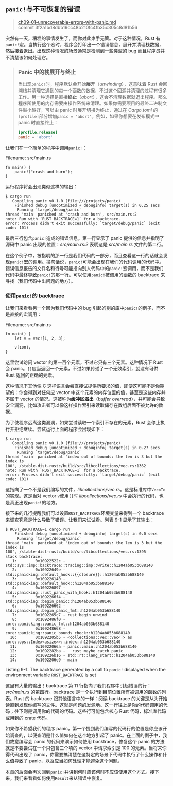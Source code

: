 ## `panic!`与不可恢复的错误

> [ch09-01-unrecoverable-errors-with-panic.md](https://github.com/rust-lang/book/blob/master/second-edition/src/ch09-01-unrecoverable-errors-with-panic.md)
> <br>
> commit 3f2a1bd8dbb19cc48b210fc4fb35c305c8d81b56

突然有一天，糟糕的事情发生了，而你对此束手无策。对于这种情况，Rust 有`panic!`宏。当执行这个宏时，程序会打印出一个错误信息，展开并清理栈数据，然后接着退出。出现这种情况的场景通常是检测到一些类型的 bug 而且程序员并不清楚该如何处理它。

> ### Panic 中的栈展开与终止
> 
> 当出现`panic!`时，程序默认会开始**展开**（*unwinding*），这意味着 Rust 会回溯栈并清理它遇到的每一个函数的数据，不过这个回溯并清理的过程有很多工作。另一种选择是直接**终止**（*abort*），这会不清理数据就退出程序。那么程序所使用的内存需要由操作系统来清理。如果你需要项目的最终二进制文件越小越好，可以由 panic 时展开切换为终止，通过在  *Cargo.toml* 的`[profile]`部分增加`panic = 'abort'`。例如，如果你想要在发布模式中 panic 时直接终止：
>
> ```toml
> [profile.release]
> panic = 'abort'
> ```

让我们在一个简单的程序中调用`panic!`：

<span class="filename">Filename: src/main.rs</span>

```rust,should_panic
fn main() {
    panic!("crash and burn");
}
```

运行程序将会出现类似这样的输出：

```
$ cargo run
   Compiling panic v0.1.0 (file:///projects/panic)
    Finished debug [unoptimized + debuginfo] target(s) in 0.25 secs
     Running `target/debug/panic`
thread 'main' panicked at 'crash and burn', src/main.rs:2
note: Run with `RUST_BACKTRACE=1` for a backtrace.
error: Process didn't exit successfully: `target/debug/panic` (exit code: 101)
```

最后三行包含`panic!`造成的错误信息。第一行显示了 panic 提供的信息并指明了源码中 panic 出现的位置：*src/main.rs:2* 表明这是 *src/main.rs* 文件的第二行。

在这个例子中，被指明的那一行是我们代码的一部分，而且查看这一行的话就会发现`panic!`宏的调用。换句话说，`panic!`可能会出现在我们的代码调用的代码中。错误信息报告的文件名和行号可能指向别人代码中的`panic!`宏调用，而不是我们代码中最终导致`panic!`的那一行。可以使用`panic!`被调用的函数的 backtrace 来寻找（我们代码中出问题的地方）。

### 使用`panic!`的 backtrace

让我们来看看另一个因为我们代码中的 bug 引起的别的库中`panic!`的例子，而不是直接的宏调用：

<span class="filename">Filename: src/main.rs</span>

```rust,should_panic
fn main() {
    let v = vec![1, 2, 3];

    v[100];
}
```

这里尝试访问 vector 的第一百个元素，不过它只有三个元素。这种情况下 Rust 会 panic。`[]`应当返回一个元素，不过如果传递了一个无效索引，就没有可供 Rust 返回的正确的元素。

这种情况下其他像 C 这样语言会尝直接试提供所要求的值，即便这可能不是你期望的：你会得到对任何应 vector 中这个元素的内存位置的值，甚至是这些内存并不属于 vector 的情况。这被称为**缓冲区溢出**（*buffer overread*），并可能会导致安全漏洞，比如攻击者可以像这样操作索引来读取储存在数组后面不被允许的数据。

为了使程序远离这类漏洞，如果尝试读取一个索引不存在的元素，Rust 会停止执行并拒绝继续。尝试运行上面的程序会出现如下：

```
$ cargo run
   Compiling panic v0.1.0 (file:///projects/panic)
    Finished debug [unoptimized + debuginfo] target(s) in 0.27 secs
     Running `target/debug/panic`
thread 'main' panicked at 'index out of bounds: the len is 3 but the index is
100', /stable-dist-rustc/build/src/libcollections/vec.rs:1362
note: Run with `RUST_BACKTRACE=1` for a backtrace.
error: Process didn't exit successfully: `target/debug/panic` (exit code: 101)
```

这指向了一个不是我们编写的文件，*libcollections/vec.rs*。这是标准库中`Vec<T>`的实现。这是当对 vector `v`使用`[]`时 *libcollections/vec.rs* 中会执行的代码，也是真正出现`panic!`的地方。

接下来的几行提醒我们可以设置`RUST_BACKTRACE`环境变量来得到一个 backtrace 来调查究竟是什么导致了错误。让我们来试试看。列表 9-1 显示了其输出：

```
$ RUST_BACKTRACE=1 cargo run
    Finished debug [unoptimized + debuginfo] target(s) in 0.0 secs
     Running `target/debug/panic`
thread 'main' panicked at 'index out of bounds: the len is 3 but the index is
100', /stable-dist-rustc/build/src/libcollections/vec.rs:1395
stack backtrace:
   1:        0x10922522c -
std::sys::imp::backtrace::tracing::imp::write::h1204ab053b688140
   2:        0x10922649e -
std::panicking::default_hook::{{closure}}::h1204ab053b688140
   3:        0x109226140 - std::panicking::default_hook::h1204ab053b688140
   4:        0x109226897 -
std::panicking::rust_panic_with_hook::h1204ab053b688140
   5:        0x1092266f4 - std::panicking::begin_panic::h1204ab053b688140
   6:        0x109226662 - std::panicking::begin_panic_fmt::h1204ab053b688140
   7:        0x1092265c7 - rust_begin_unwind
   8:        0x1092486f0 - core::panicking::panic_fmt::h1204ab053b688140
   9:        0x109248668 -
core::panicking::panic_bounds_check::h1204ab053b688140
  10:        0x1092205b5 - <collections::vec::Vec<T> as
core::ops::Index<usize>>::index::h1204ab053b688140
  11:        0x10922066a - panic::main::h1204ab053b688140
  12:        0x1092282ba - __rust_maybe_catch_panic
  13:        0x109226b16 - std::rt::lang_start::h1204ab053b688140
  14:        0x1092206e9 - main
```

<span class="caption">Listing 9-1: The backtrace generated by a call to
`panic!` displayed when the environment variable `RUST_BACKTRACE` is set</span>

这里有大量的输出！backtrace 第 11 行指向了我们程序中引起错误的行：*src/main.rs* 的第四行。backtrace 是一个执行到目前位置所有被调用的函数的列表。Rust 的 backtrace 跟其他语言中的一样：阅读 backtrace 的关键是从头开始读直到发现你编写的文件。这就是问题的发源地。这一行往上是你的代码调用的代码；往下则是调用你的代码的代码。这些行可能包含核心 Rust 代码，标准库代码或用到的 crate 代码。

如果你不希望我们的程序 panic，第一个提到我们编写的代码行的位置是你应该开始调查的，以便查明是什么值如何在这个地方引起了 panic。在上面的例子中，我们故意编写会 panic 的代码来演示如何使用 backtrace，修复这个 panic 的方法就是不要尝试在一个只包含三个项的 vector 中请求索引是 100 的元素。当将来你得代码出现了 panic，你需要搞清楚在这特定的场景下代码中执行了什么操作和什么值导致了 panic，以及应当如何处理才能避免这个问题。

本章的后面会再次回到`panic!`并讲到何时应该何时不应该使用这个方式。接下来，我们来看看如何使用`Result`来从错误中恢复。